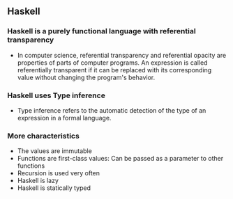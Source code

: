 ## Haskell

### Haskell is a purely functional language with referential transparency

- In computer science, referential transparency and referential opacity are properties of parts of computer programs. An expression is called referentially transparent if it can be replaced with its corresponding value without changing the program's behavior.

### Haskell uses Type inference

- Type inference refers to the automatic detection of the type of an expression in a formal language.

### More characteristics

- The values are immutable
- Functions are first-class values: Can be passed as a parameter to other functions
- Recursion is used very often
- Haskell is lazy
- Haskell is statically typed
